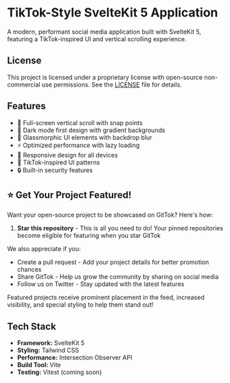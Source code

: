 # TikTok-Style SvelteKit 5 Application

A modern, performant social media application built with SvelteKit 5, featuring a TikTok-inspired UI and vertical scrolling experience.

## License

This project is licensed under a proprietary license with open-source non-commercial use permissions. See the [LICENSE](LICENSE) file for details.

## Features

- 📱 Full-screen vertical scroll with snap points
- 🌙 Dark mode first design with gradient backgrounds
- 🎨 Glassmorphic UI elements with backdrop blur
- ⚡ Optimized performance with lazy loading
- 📱 Responsive design for all devices
- 🎯 TikTok-inspired UI patterns
- 🔒 Built-in security features

## ⭐ Get Your Project Featured!

Want your open-source project to be showcased on GitTok? Here's how:

1. **Star this repository** - This is all you need to do! Your pinned repositories become eligible for featuring when you star GitTok

We also appreciate if you:
- Create a pull request - Add your project details for better promotion chances
- Share GitTok - Help us grow the community by sharing on social media
- Follow us on Twitter - Stay updated with the latest features

Featured projects receive prominent placement in the feed, increased visibility, and special styling to help them stand out!

## Tech Stack

- **Framework:** SvelteKit 5
- **Styling:** Tailwind CSS
- **Performance:** Intersection Observer API
- **Build Tool:** Vite
- **Testing:** Vitest (coming soon)
